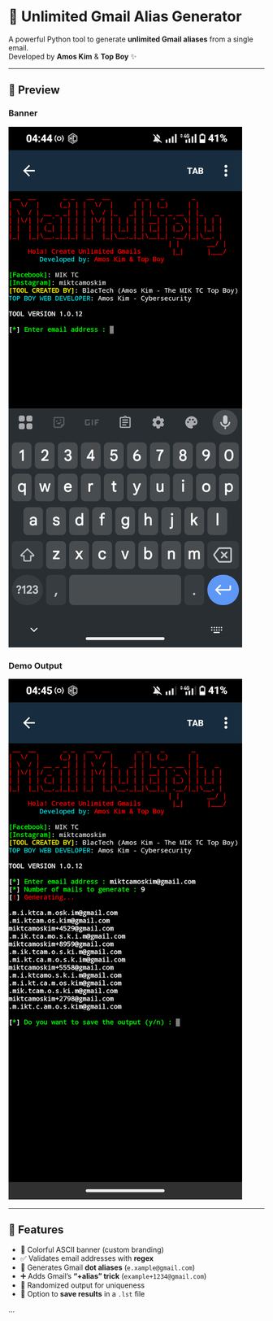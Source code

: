# 📧 Unlimited Gmail Alias Generator  

A powerful Python tool to generate **unlimited Gmail aliases** from a single email.  
Developed by **Amos Kim** & **Top Boy** ✨  

---

## 🎨 Preview

### Banner
![Tool Banner](src/Screenshot_20250922-044454.png)

### Demo Output
![Demo Screenshot](src/Screenshot_20250922-044536.png)

---

## 🚀 Features
- 🎨 Colorful ASCII banner (custom branding)  
- ✅ Validates email addresses with **regex**  
- 🔀 Generates Gmail **dot aliases** (`e.xample@gmail.com`)  
- ➕ Adds Gmail’s **“+alias” trick** (`example+1234@gmail.com`)  
- 🎲 Randomized output for uniqueness  
- 💾 Option to **save results** in a `.lst` file  

...
